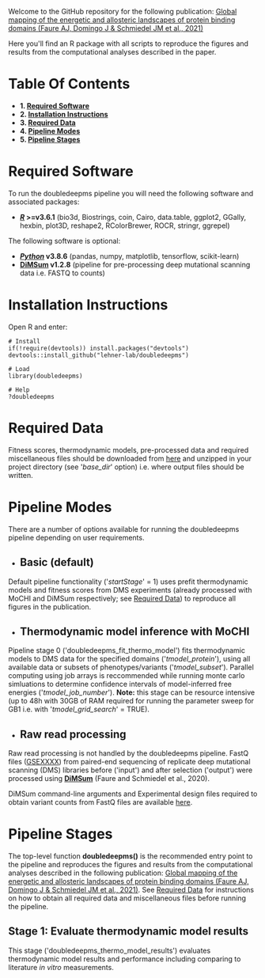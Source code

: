 Welcome to the GitHub repository for the following publication: [Global mapping of the energetic and allosteric landscapes of protein binding domains (Faure AJ, Domingo J & Schmiedel JM et al., 2021)]()

Here you'll find an R package with all scripts to reproduce the figures and results from the computational analyses described in the paper.

# Table Of Contents

* **1. [Required Software](#required-software)**
* **2. [Installation Instructions](#installation-instructions)**
* **3. [Required Data](#required-data)**
* **4. [Pipeline Modes](#pipeline-modes)**
* **5. [Pipeline Stages](#pipeline-stages)**

# Required Software

To run the doubledeepms pipeline you will need the following software and associated packages:

* **[_R_](https://www.r-project.org/) >=v3.6.1** (bio3d, Biostrings, coin, Cairo, data.table, ggplot2, GGally, hexbin, plot3D, reshape2, RColorBrewer, ROCR, stringr, ggrepel)

The following software is optional:

* **[_Python_](https://www.python.org/) v3.8.6** (pandas, numpy, matplotlib, tensorflow, scikit-learn) 
* **[DiMSum](https://github.com/lehner-lab/DiMSum) v1.2.8** (pipeline for pre-processing deep mutational scanning data i.e. FASTQ to counts)

# Installation Instructions

Open R and enter:

```
# Install
if(!require(devtools)) install.packages("devtools")
devtools::install_github("lehner-lab/doubledeepms")

# Load
library(doubledeepms)

# Help
?doubledeepms
```

# Required Data

Fitness scores, thermodynamic models, pre-processed data and required miscellaneous files should be downloaded from [here]() and unzipped in your project directory (see '_base_dir_' option) i.e. where output files should be written.

# Pipeline Modes

There are a number of options available for running the doubledeepms pipeline depending on user requirements.

* ## Basic (default)

Default pipeline functionality ('_startStage_' = 1) uses prefit thermodynamic models and fitness scores from DMS experiments (already processed with MoCHI and DiMSum respectively; see [Required Data](#required-data)) to reproduce all figures in the publication.

* ## Thermodynamic model inference with MoCHI

Pipeline stage 0 ('doubledeepms_fit_thermo_model') fits thermodynamic models to DMS data for the specified domains ('_tmodel_protein_'), using all available data or subsets of phenotypes/variants ('_tmodel_subset_'). Parallel computing using job arrays is reccommended while running monte carlo simluations to determine confidence intervals of model-inferred free energies ('_tmodel_job_number_'). **Note:** this stage can be resource intensive (up to 48h with 30GB of RAM required for running the parameter sweep for GB1 i.e. with '_tmodel_grid_search_' = TRUE). 

* ## Raw read processing

Raw read processing is not handled by the doubledeepms pipeline. FastQ files ([GSEXXXX](https://www.ncbi.nlm.nih.gov/geo/query/acc.cgi?acc=GSEXXXX)) from paired-end sequencing of replicate deep mutational scanning (DMS) libraries before ('input') and after selection ('output') were processed using **[DiMSum](https://github.com/lehner-lab/DiMSum)** (Faure and Schmiedel et al., 2020).

DiMSum command-line arguments and Experimental design files required to obtain variant counts from FastQ files are available [here]().

# Pipeline Stages

The top-level function **doubledeepms()** is the recommended entry point to the pipeline and reproduces the figures and results from the computational analyses described in the following publication: [Global mapping of the energetic and allosteric landscapes of protein binding domains (Faure AJ, Domingo J & Schmiedel JM et al., 2021)](). See [Required Data](#required-data) for instructions on how to obtain all required data and miscellaneous files before running the pipeline.

## Stage 1: Evaluate thermodynamic model results

This stage ('doubledeepms_thermo_model_results') evaluates thermodynamic model results and performance including comparing to literature _in vitro_ measurements.



